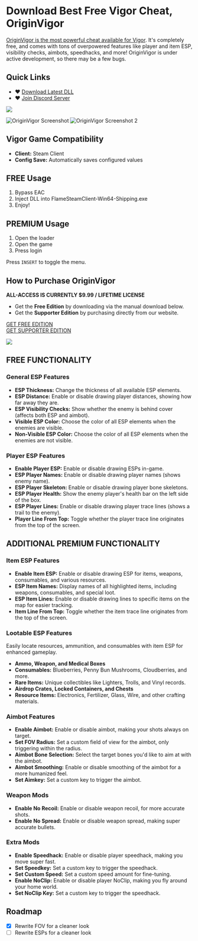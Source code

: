 # Download Best Free Vigor Cheat, OriginVigor
[OriginVigor is the most powerful cheat available for Vigor](https://getos.me/). It's completely free, and comes with tons of overpowered features like player and item ESP, visibility checks, aimbots, speedhacks, and more! OriginVigor is under active development, so there may be a few bugs.

## Quick Links
- ♥ [Download Latest DLL](https://github.com/Wimberton/OriginVigor/releases/tag/Release)
- ♥ [Join Discord Server](https://discord.gg/originsoftware)

<img align="center" src="https://i.gyazo.com/3a89405c73b7c5b1eed730ad8cc95e47.png" width="auto" height="auto">

![OriginVigor Screenshot](https://i.gyazo.com/605cc5b0718f4dc00cc43c8b806ed33c.jpg)
![OriginVigor Screenshot 2](https://i.gyazo.com/a3be8bec656f1838bae5e416e26eacbf.jpg)

## Vigor Game Compatibility
- **Client:** Steam Client
- **Config Save:** Automatically saves configured values

## FREE Usage
1. Bypass EAC
2. Inject DLL into FlameSteamClient-Win64-Shipping.exe
3. Enjoy!

## PREMIUM Usage
1. Open the loader
2. Open the game
3. Press login

Press `INSERT` to toggle the menu.

## How to Purchase OriginVigor
**ALL-ACCESS IS CURRENTLY $9.99 / LIFETIME LICENSE**

- Get the **Free Edition** by downloading via the manual download below.
- Get the **Supporter Edition** by purchasing directly from our website.

[GET FREE EDITION](https://getos.me/signin)  
[GET SUPPORTER EDITION](https://getos.me/signin)

<img align="center" src="https://i.gyazo.com/a31227e25a080e65054a4737a4baa6e1.png" width="auto" height="auto">

## FREE FUNCTIONALITY

### General ESP Features
- **ESP Thickness:** Change the thickness of all available ESP elements.
- **ESP Distance:** Enable or disable drawing player distances, showing how far away they are.
- **ESP Visibility Checks:** Show whether the enemy is behind cover (affects both ESP and aimbot).
- **Visible ESP Color:** Choose the color of all ESP elements when the enemies are visible.
- **Non-Visible ESP Color:** Choose the color of all ESP elements when the enemies are not visible.

### Player ESP Features
- **Enable Player ESP:** Enable or disable drawing ESPs in-game.
- **ESP Player Names:** Enable or disable drawing player names (shows enemy name).
- **ESP Player Skeleton:** Enable or disable drawing player bone skeletons.
- **ESP Player Health:** Show the enemy player's health bar on the left side of the box.
- **ESP Player Lines:** Enable or disable drawing player trace lines (shows a trail to the enemy).
- **Player Line From Top:** Toggle whether the player trace line originates from the top of the screen.

## ADDITIONAL  PREMIUM FUNCTIONALITY

### Item ESP Features
- **Enable Item ESP:** Enable or disable drawing ESP for items, weapons, consumables, and various resources.
- **ESP Item Names:** Display names of all highlighted items, including weapons, consumables, and special loot.
- **ESP Item Lines:** Enable or disable drawing lines to specific items on the map for easier tracking.
- **Item Line From Top:** Toggle whether the item trace line originates from the top of the screen.

### Lootable ESP Features
Easily locate resources, ammunition, and consumables with item ESP for enhanced gameplay.

- **Ammo, Weapon, and Medical Boxes**
- **Consumables:** Blueberries, Penny Bun Mushrooms, Cloudberries, and more.
- **Rare Items:** Unique collectibles like Lighters, Trolls, and Vinyl records.
- **Airdrop Crates, Locked Containers, and Chests**
- **Resource Items:** Electronics, Fertilizer, Glass, Wire, and other crafting materials.

### Aimbot Features
- **Enable Aimbot:** Enable or disable aimbot, making your shots always on target.
- **Set FOV Radius:** Set a custom field of view for the aimbot, only triggering within the radius.
- **Aimbot Bone Selection:** Select the target bones you'd like to aim at with the aimbot.
- **Aimbot Smoothing:** Enable or disable smoothing of the aimbot for a more humanized feel.
- **Set Aimkey:** Set a custom key to trigger the aimbot.

### Weapon Mods
- **Enable No Recoil:** Enable or disable weapon recoil, for more accurate shots.
- **Enable No Spread:** Enable or disable weapon spread, making super accurate bullets.

### Extra Mods
- **Enable Speedhack:** Enable or disable player speedhack, making you move super fast.
- **Set Speedkey:** Set a custom key to trigger the speedhack.
- **Set Custom Speed:** Set a custom speed amount for fine-tuning.
- **Enable NoClip:** Enable or disable player NoClip, making you fly around your home world.
- **Set NoClip Key:** Set a custom key to trigger the speedhack.

## Roadmap
- [x] Rewrite FOV for a cleaner look
- [ ] Rewrite ESPs for a cleaner look
